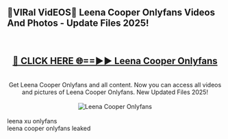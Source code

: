 <h2>🔴VIRal VidEOS🔴 Leena Cooper Onlyfans Videos And Photos - Update Files 2025!</h2>
<br>
<div align="center">
<h2><a href="https://virallinks.top/odZfE0" rel="nofollow">🔴 CLICK HERE 🌐==►► Leena Cooper Onlyfans</a></h2>
<br>
Get Leena Cooper Onlyfans and all content. Now you can access all videos and pictures of Leena Cooper Onlyfans. New Updated Files 2025!
<br>
<br>
<a href="https://virallinks.top/odZfE0" rel="nofollow" data-target="animated-image.originalLink"><img src="https://i.imgur.com/dJHk4Zq.gif)" alt="Leena Cooper Onlyfans" style="max-width: 100%; display: inline-block;" data-target="animated-image.originalImage"></a>
</div>
<br>
leena xu onlyfans<br>
leena cooper onlyfans leaked